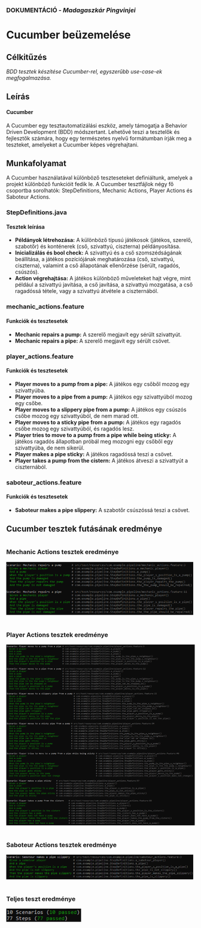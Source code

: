 ### DOKUMENTÁCIÓ - *Madagaszkár Pingvinjei*

#

#

# Cucumber beüzemelése
## Célkitűzés
*BDD tesztek készítése Cucumber-rel, egyszerűbb use-case-ek megfogalmazása.*

## Leírás
#### Cucumber
A Cucumber egy tesztautomatizálási eszköz, amely támogatja a Behavior Driven Development (BDD) módszertant. Lehetővé teszi a tesztelők és fejlesztők számára, hogy egy természetes nyelvű formátumban írják meg a teszteket, amelyeket a Cucumber képes végrehajtani.

## Munkafolyamat
A Cucumber használatával különböző teszteseteket definiáltunk, amelyek a projekt különböző funkcióit fedik le. A Cucumber tesztfájlok négy fő csoportba sorolhatók: StepDefinitions, Mechanic Actions, Player Actions és Saboteur Actions.

### StepDefinitions.java
#### Tesztek leírása
- **Példányok létrehozása:** A különböző típusú játékosok (játékos, szerelő, szabotőr) és konténerek (cső, szivattyú, ciszterna) példányosítása.
- **Inicializálás és bool check:** A szivattyú és a cső szomszédságának beállítása, a játékos pozíciójának meghatározása (cső, szivattyú, ciszterna), valamint a cső állapotának ellenőrzése (sérült, ragadós, csúszós).
- **Action végrehajtása:** A játékos különböző műveleteket hajt végre, mint például a szivattyú javítása, a cső javítása, a szivattyú mozgatása, a cső ragadóssá tétele, vagy a szivattyú átvétele a ciszternából.

### mechanic_actions.feature
#### Funkciók és tesztesetek
- **Mechanic repairs a pump:** A szerelő megjavít egy sérült szivattyút.
- **Mechanic repairs a pipe:** A szerelő megjavít egy sérült csövet.

### player_actions.feature
#### Funkciók és tesztesetek
- **Player moves to a pump from a pipe:** A játékos egy csőből mozog egy szivattyúba.
- **Player moves to a pipe from a pump:** A játékos egy szivattyúból mozog egy csőbe.
- **Player moves to a slippery pipe from a pump:** A játékos egy csúszós csőbe mozog egy szivattyúból, de nem marad ott.
- **Player moves to a sticky pipe from a pump:** A játékos egy ragadós csőbe mozog egy szivattyúból, és ragadós lesz.
- **Player tries to move to a pump from a pipe while being sticky:** A játékos ragadós állapotban próbál meg mozogni egy csőből egy szivattyúba, de nem sikerül.
- **Player makes a pipe sticky:** A játékos ragadóssá teszi a csövet.
- **Player takes a pump from the cistern:** A játékos átveszi a szivattyút a ciszternából.

### saboteur_actions.feature
#### Funkciók és tesztesetek
- **Saboteur makes a pipe slippery:** A szabotőr csúszóssá teszi a csövet.

## Cucumber tesztek futásának eredménye

#

### Mechanic Actions tesztek eredménye
<img src = "res/cu_mec.png" width = "500">

#

### Player Actions tesztek eredménye
<img src = "res/cu_pla.png" width = "600">

#

### Saboteur Actions tesztek eredménye
<img src = "res/cu_sab.png" width = "500">

#

### Teljes teszt eredménye
<img src = "res/cu_all.png" width = "200">